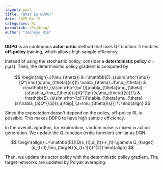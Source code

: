 ```yaml
---
layout: post
title: "What is DDPG?"
date: 2025-04-19
categories: RL
permalink: /RL/ddpg/
author: "Joonkyu Min"
---
```


**DDPG** is an continuous **actor-critic** method that uses Q-function. It enables **off-policy** training, which allows high sample efficiency.

Instead of using the stochastic policy, consider a **deterministic  policy** $a=\mu_{\theta}(s)$.
Then, the deterministic policy gradient is computed by

$$
\begin{align}
J(\mu_{\theta}) & =\mathbb{E}_{s\sim \rho^{\mu}} [Q^{\mu}(s,\mu_{\theta}(s))]\\
\nabla_{\theta} J(\mu_{\theta}) & =\mathbb{E}_{s\sim \rho^{\pi'}}[\nabla_{\theta}\mu_{\theta}(s)\nabla_{\mu_{\theta}(s)}Q^{\pi}(s,\mu_{\theta}(s))] \\
 & =\mathbb{E}_{s\sim \rho^{\pi'}}[\nabla_{\theta}\mu_{\theta}(s)\nabla_{a}Q^{\pi}(s,a)\big|_{a=\mu_{\theta}(s)}] \\
\end{align}
$$

Since the expectation doesn't depend on the policy, off-policy RL is possible. This makes DDPG to have high sample efficiency.

In the overall algorithm, for exploration, random noise is mixed in action generation. 
We update the Q-function (critic function) similar as DQN.

$$
\begin{align}
L=\mathbb{E}[(Q(s_{t},a_{t})-r_{t}-\gamma Q_{target}(s_{t+1},\mu_{target}(s_{t+1})))^{2}]
\end{align}
$$

Then, we update the actor policy with the deterministic policy gradient.
The target networks are updated by Polyak averaging.


